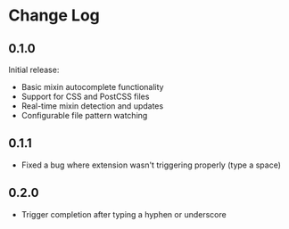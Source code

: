 # Change Log

## 0.1.0

Initial release:
- Basic mixin autocomplete functionality
- Support for CSS and PostCSS files
- Real-time mixin detection and updates
- Configurable file pattern watching

## 0.1.1

- Fixed a bug where extension wasn't triggering properly (type a space)

## 0.2.0

- Trigger completion after typing a hyphen or underscore